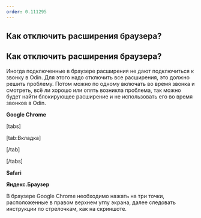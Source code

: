 ```yaml
---
order: 0.111295
---
```


## **Как отключить расширения браузера?**

## **Как отключить расширения браузера?**

Иногда подключенные в браузере расширения не дают подключиться к звонку в Odin. Для этого надо отключить все расширения, это должно решить проблему. Потом можно по одному включать во время звонка и смотреть, всё ли хорошо или опять возникла проблема, так можно будет найти блокирующее расширение и не использовать его во время звонков в Odin.

**Google Chrome**

[tabs]

[tab:Вкладка]



[/tab]

[/tabs]

**Safari**

**Яндекс.Браузер**

В браузере Google Chrome необходимо нажать на три точки, расположенные в правом верхнем углу экрана, далее следовать инструкции по стрелочкам, как на скриншоте.